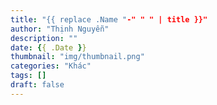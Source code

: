 ```yaml
---
title: "{{ replace .Name "-" " " | title }}"
author: "Thịnh Nguyễn"
description: ""
date: {{ .Date }}
thumbnail: "img/thumbnail.png"
categories: "Khác"
tags: []
draft: false
---
```


